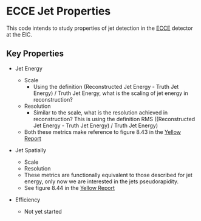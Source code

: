 # ECCE Jet Properties
This code intends to study properties of jet detection in the [ECCE](https://www.ecce-eic.org/) detector at the EIC.  

## Key Properties
* Jet Energy
    * Scale
        * Using the definition (Reconstructed Jet Energy - Truth Jet Energy) / Truth Jet Energy, what is the scaling of jet energy in reconstruction?  
    * Resolution
        * Similar to the scale, what is the resolution achieved in reconstruction?  This is using the definition RMS ((Reconstructed Jet Energy - Truth Jet Energy) / Truth Jet Energy)
    * Both these metrics make reference to figure 8.43 in the [Yellow Report](https://arxiv.org/abs/2103.05419)

* Jet Spatially
    * Scale
    * Resolution
    * These metrics are functionally equivalent to those described for jet energy, only now we are interested in the jets pseudorapidity.  
    * See figure 8.44 in the [Yellow Report](https://arxiv.org/abs/2103.05419)

* Efficiency
    * Not yet started
    